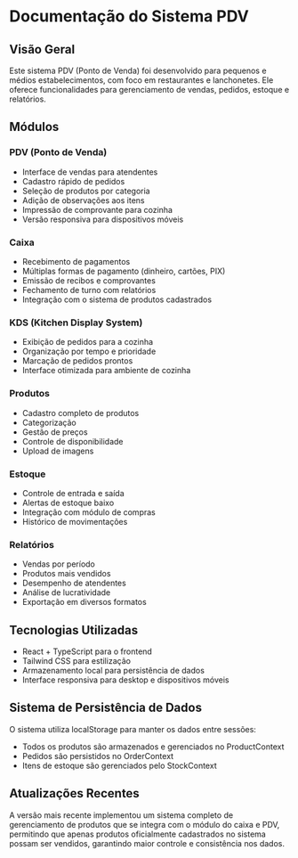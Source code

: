 
# Documentação do Sistema PDV

## Visão Geral
Este sistema PDV (Ponto de Venda) foi desenvolvido para pequenos e médios estabelecimentos, com foco em restaurantes e lanchonetes. Ele oferece funcionalidades para gerenciamento de vendas, pedidos, estoque e relatórios.

## Módulos

### PDV (Ponto de Venda)
- Interface de vendas para atendentes
- Cadastro rápido de pedidos
- Seleção de produtos por categoria
- Adição de observações aos itens
- Impressão de comprovante para cozinha
- Versão responsiva para dispositivos móveis

### Caixa
- Recebimento de pagamentos
- Múltiplas formas de pagamento (dinheiro, cartões, PIX)
- Emissão de recibos e comprovantes
- Fechamento de turno com relatórios
- Integração com o sistema de produtos cadastrados

### KDS (Kitchen Display System)
- Exibição de pedidos para a cozinha
- Organização por tempo e prioridade
- Marcação de pedidos prontos
- Interface otimizada para ambiente de cozinha

### Produtos
- Cadastro completo de produtos
- Categorização
- Gestão de preços
- Controle de disponibilidade
- Upload de imagens

### Estoque
- Controle de entrada e saída
- Alertas de estoque baixo
- Integração com módulo de compras
- Histórico de movimentações

### Relatórios
- Vendas por período
- Produtos mais vendidos
- Desempenho de atendentes
- Análise de lucratividade
- Exportação em diversos formatos

## Tecnologias Utilizadas
- React + TypeScript para o frontend
- Tailwind CSS para estilização
- Armazenamento local para persistência de dados
- Interface responsiva para desktop e dispositivos móveis

## Sistema de Persistência de Dados
O sistema utiliza localStorage para manter os dados entre sessões:
- Todos os produtos são armazenados e gerenciados no ProductContext
- Pedidos são persistidos no OrderContext
- Itens de estoque são gerenciados pelo StockContext

## Atualizações Recentes
A versão mais recente implementou um sistema completo de gerenciamento de produtos que se integra com o módulo do caixa e PDV, permitindo que apenas produtos oficialmente cadastrados no sistema possam ser vendidos, garantindo maior controle e consistência nos dados.

